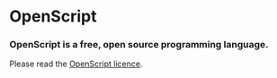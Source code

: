 # OpenScript
### OpenScript is a free, open source programming language.
Please read the [OpenScript licence](LICENCE.md).
